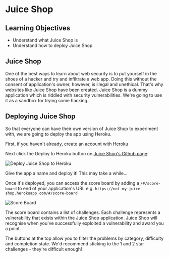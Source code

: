 # Juice Shop

## Learning Objectives
* Understand what Juice Shop is
* Understand how to deploy Juice Shop

## Juice Shop

One of the best ways to learn about web security is to put yourself in the shoes of a hacker and try and infiltrate a web app. Doing this without the consent of application's owner, however, is illegal and unethical. That's why websites like Juice Shop have been created. Juice Shop is a dummy application which is riddled with security vulnerabilities. We're going to use it as a sandbox for trying some hacking.

## Deploying Juice Shop

So that everyone can have their own version of Juice Shop to experiment with, we are going to deploy the app using Heroku.

First, if you haven't already, create an account with [Heroku](https://signup.heroku.com/)

Next click the Deploy to Heroku button on [Juice Shop's Github page](https://github.com/juice-shop/juice-shop#deploy-on-heroku-free-0month-dyno):

![Deploy Juice Shop to Heroku](https://user-images.githubusercontent.com/44523714/148088677-4c1b7700-f451-4e71-be2b-1ca74e19b57b.png)

Give the app a name and deploy it! This may take a while...

Once it's deployed, you can access the score board by adding a `/#/score-board` to end of your application's URL e.g. `https://not-my-juice-shop.herokuapp.com/#/score-board`

![Score Board](https://user-images.githubusercontent.com/44523714/148090384-368e337d-b922-4429-9380-74a628a5dd4e.png)

The score board contains a list of challenges. Each challenge represents a vulnerability that exists within the Juice Shop application. Juice Shop will recognise when you've successfully exploited a vulnerability and award you a point.

The buttons at the top allow you to filter the problems by category, difficulty and completion state. We'd recommend sticking to the 1 and 2 star challenges - they're difficult enough!